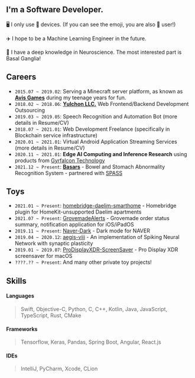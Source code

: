 ## I'm a Software Developer.

🖥 I only use  devices. (If you can see the emoji, you are also  user!)

✈️ I hope to be a Machine Learning Engineer in the future.

🧠 I have a deep knowledge in Neuroscience. The most interested part is Basal Ganglia!

## Careers
- `2015.07 ~ 2019.02`: Serving a Minecraft server platform, as known as [**Avis Games**](https://namu.wiki/w/아르카%20네트워크/아비스%20게임즈) during my teenage years for fun.
- `2018.02 ~ 2018.06`: [**Yulchon LLC.**](http://yulchon.com) Web Frontend/Backend Development Outsourcing
- `2019.03 ~ 2019.05`: Speech Recognition and Automation Bot (more details in Resume/CV)
- `2018.07 ~ 2021.01`: Web Development Freelance (specifically in Blockchain service infrastructure)
- `2020.01 ~ 2021.01`: Virtual Android Application Streaming Services (more details in Resume/CV)
- `2020.11 ~ 2021.01`: **Edge AI Computing and Inference Research** using products from [Gyrfalcon Technology](https://www.gyrfalcontech.ai)
- `2021.12 ~ Present`: [**Basars**](https://github.com/Basars) - Bowel and Stomach Abnormality Recognition System - partnered with [SPASS](https://www.spass.ai)

## Toys
- `2021.01 ~ Present`: [homebridge-daelim-smarthome](https://github.com/OrigamiDream/homebridge-daelim-smarthome) - Homebridge plugin for HomeKit-unsupported Daelim apartments
- `2021.07 ~ Present`: [GrovemadeAlerts](https://github.com/OrigamiDream/GrovemadeAlerts) - Grovemade order status summary, notification application for iOS/iPadOS
- `2019.11 ~ Present`: [Naver-Dark](https://github.com/DarkenPages/Naver-Dark) - Dark mode for NAVER
- `2019.04 ~ 2020.12`: [aegis-viii](https://github.com/OrigamiDream/aegis-viii) - An implementation of Spiking Neural Network with synaptic plasticity
- `2019.01 ~ 2019.07`: [ProDisplayXDR-ScreenSaver](https://github.com/OrigamiDream/ProDisplayXDR-ScreenSaver) - Pro Display XDR screensaver for macOS
- `????.?? ~ Present`: And many other private toy projects!

## Skills

#### Languages
> Swift, Objective-C, Python, C, C++, Kotlin, Java, JavaScript, TypeScript, Rust, CMake

#### Frameworks
> Tensorflow, Keras, Pandas, Spring Boot, Angular, React.js

#### IDEs
> IntelliJ, PyCharm, Xcode, CLion


<!-- ## Hi, I am a Swift / Objective-C Software Engineer

I really love Dark, and eventually I will make whole world dark! 😝
<br>
<br>

[![](https://visitor-badge-reloaded.herokuapp.com/badge?page_id=OrigamiDream&style=for-the-badge&color=55acb7&logo=Github)](https://github.com/OrigamiDream)
[![](https://img.shields.io/badge/GitHub-100000?style=for-the-badge&logo=github&logoColor=white)](https://github.com/OrigamiDream)

### Technologies I can do or use
![](https://img.shields.io/badge/Swift-FA7343?style=for-the-badge&logo=swift&logoColor=white)
![](https://img.shields.io/badge/C%2B%2B-00599C?style=for-the-badge&logo=c%2B%2B&logoColor=white)
![](https://img.shields.io/badge/C-00599C?style=for-the-badge&logo=c&logoColor=white)
![](https://img.shields.io/badge/Kotlin-0095D5?&style=for-the-badge&logo=kotlin&logoColor=white)
![](https://img.shields.io/badge/Java-ED8B00?style=for-the-badge&logo=java&logoColor=white)
![](https://img.shields.io/badge/JavaScript-F7DF1E?style=for-the-badge&logo=javascript&logoColor=black)
![](https://img.shields.io/badge/Python-3776AB?style=for-the-badge&logo=python&logoColor=white)
![](https://img.shields.io/badge/Rust-000000?style=for-the-badge&logo=rust&logoColor=white)
![](https://img.shields.io/badge/CMake-064F8C?style=for-the-badge&logo=cmake&logoColor=white)
![](https://img.shields.io/badge/TensorFlow-FF6F00?style=for-the-badge&logo=TensorFlow&logoColor=white)
![](https://img.shields.io/badge/Keras-D00000?style=for-the-badge&logo=Keras&logoColor=white)
![](https://img.shields.io/badge/pandas-%23150458.svg?style=for-the-badge&logo=pandas&logoColor=white)
![](https://img.shields.io/badge/MySQL-00000F?style=for-the-badge&logo=mysql&logoColor=white)
![](https://img.shields.io/badge/Microsoft%20SQL%20Sever-CC2927?style=for-the-badge&logo=microsoft%20sql%20server&logoColor=white)
![](https://img.shields.io/badge/MariaDB-003545?style=for-the-badge&logo=mariadb&logoColor=white)
![](https://img.shields.io/badge/redis-%23DD0031.svg?&style=for-the-badge&logo=redis&logoColor=white)
![](https://img.shields.io/badge/React_Native-20232A?style=for-the-badge&logo=react&logoColor=61DAFB)
![](https://img.shields.io/badge/Node.js-43853D?style=for-the-badge&logo=node-dot-js&logoColor=white)
![](https://img.shields.io/badge/npm-CB3837?style=for-the-badge&logo=npm&logoColor=white)
![](https://img.shields.io/badge/Bootstrap-563D7C?style=for-the-badge&logo=bootstrap&logoColor=white)
![](https://img.shields.io/badge/Spring-6DB33F?style=for-the-badge&logo=spring&logoColor=white)
![](https://img.shields.io/badge/Git-F05032?style=for-the-badge&logo=git&logoColor=white)
![](https://img.shields.io/badge/iOS-000000?style=for-the-badge&logo=ios&logoColor=white)
![](https://img.shields.io/badge/Linux-FCC624?style=for-the-badge&logo=linux&logoColor=black) <img src="https://img.shields.io/badge/Xcode-007ACC?style=for-the-badge&logo=Xcode&logoColor=white" /> <img src="https://img.shields.io/badge/CLion-000000?style=for-the-badge&logo=clion&logoColor=white" /> <img src="https://img.shields.io/badge/IntelliJIDEA-000000.svg?style=for-the-badge&logo=intellij-idea&logoColor=white" />

### Top Languages Used
[![](https://github-readme-stats.vercel.app/api/top-langs/?username=OrigamiDream&hide=Java&layout=compact&theme=dark&langs_count=10)](https://github.com/OrigamiDream?tab=repositories)
-->

<!--
### Stats
[![](https://github-readme-stats.vercel.app/api?username=OrigamiDream&count_private=true&show_icons=true&theme=dark)](https://github.com/OrigamiDream?tab=repositories)
-->

<!--
### Repositories
[![](https://github-readme-stats.vercel.app/api/pin/?username=DarkenPages&repo=Naver-Dark&theme=dark)](https://github.com/DarkenPages/Naver-Dark)
[![](https://github-readme-stats.vercel.app/api/pin/?username=OrigamiDream&repo=Matchmaking&theme=dark)](https://github.com/OrigamiDream/Matchmaking)
-->
